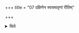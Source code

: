 +++
title = "07 दक्षिणेन स्वयमातृणां रीतिम्"

+++

<details><summary>थिते</summary>

दक्षिणेन स्वयमातृणां रीतिं प्रतिपादयति ७
</details>
